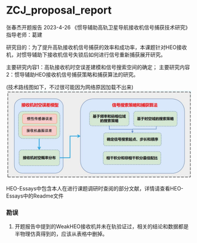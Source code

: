# ZCJ_proposal_report
张春杰开题报告 2023-4-26
《惯导辅助高轨卫星导航接收机信号捕获技术研究》
指导老师：葛建

研究目的：为了提升高轨接收机信号捕获的效率和成功率，本课题针对HEO接收机，对惯导辅助下接收机信号失锁后如何进行信号重新捕获展开研究。

主要研究内容1：高轨接收机时空误差建模和信号搜索空间的确定；
主要研究内容2：惯导辅助HEO接收机信号捕获策略和捕获算法的研究。

(技术路线图如下，不过很可能因为网络原因加载不出来)
![技术路线图](https://github.com/kongtian-SiBu/ZCJ_proposal_report/blob/main/%E6%8A%80%E6%9C%AF%E8%B7%AF%E7%BA%BF%E5%9B%BE.jpg)

HEO-Essays中包含本人在进行课题调研时查阅的部分文献，详情请查看HEO-Essays中的Readme文件

### 勘误
1. 开题报告中提到的WeakHEO接收机并未在轨验证过，相关的结论和数据都是半物理仿真得到的，应该从表格中删掉。
